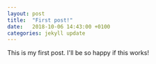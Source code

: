 ```yaml
---
layout: post
title:  "First post!"
date:   2018-10-06 14:43:00 +0100
categories: jekyll update
---
```

This is my first post. I'll be so happy if this works!
